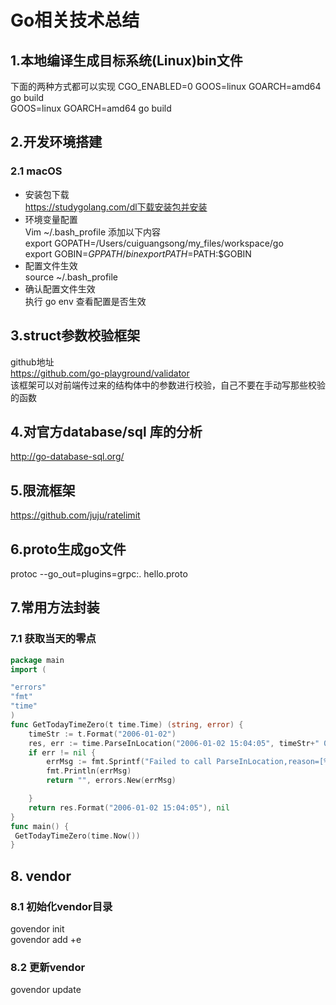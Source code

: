 # Go相关技术总结
## 1.本地编译生成目标系统(Linux)bin文件
下面的两种方式都可以实现
CGO_ENABLED=0 GOOS=linux GOARCH=amd64 go build  
GOOS=linux GOARCH=amd64 go build
## 2.开发环境搭建
### 2.1 macOS
+ 安装包下载  
https://studygolang.com/dl下载安装包并安装  
+ 环境变量配置  
Vim ~/.bash_profile 添加以下内容  
export GOPATH=/Users/cuiguangsong/my_files/workspace/go  
export GOBIN=$GPPATH/bin  
export PATH=$PATH:$GOBIN  
+ 配置文件生效  
source ~/.bash_profile  
+ 确认配置文件生效  
执行 go env 查看配置是否生效

## 3.struct参数校验框架
github地址  
https://github.com/go-playground/validator  
该框架可以对前端传过来的结构体中的参数进行校验，自己不要在手动写那些校验的函数

## 4.对官方database/sql 库的分析
http://go-database-sql.org/

## 5.限流框架
https://github.com/juju/ratelimit

## 6.proto生成go文件
protoc --go_out=plugins=grpc:. hello.proto

## 7.常用方法封装
### 7.1 获取当天的零点
```go
package main
import (

"errors"
"fmt"
"time"
)
func GetTodayTimeZero(t time.Time) (string, error) {
	timeStr := t.Format("2006-01-02")
	res, err := time.ParseInLocation("2006-01-02 15:04:05", timeStr+" 00:00:00", time.Local)
	if err != nil {
		errMsg := fmt.Sprintf("Failed to call ParseInLocation,reason=[%v]", err)
		fmt.Println(errMsg)
		return "", errors.New(errMsg)

	}
	return res.Format("2006-01-02 15:04:05"), nil
}
func main() {
 GetTodayTimeZero(time.Now())
}
```

## 8. vendor
### 8.1 初始化vendor目录
govendor init  
govendor add +e

### 8.2 更新vendor
govendor update


